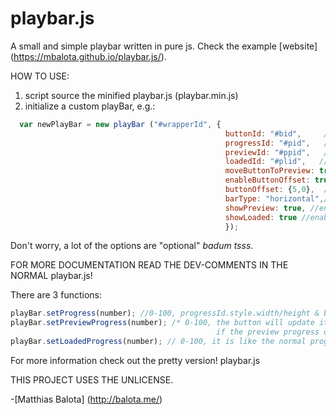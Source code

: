 # playbar.js
A small and simple playbar written in pure js. Check the example [website] (https://mbalota.github.io/playbar.js/).

HOW TO USE:

1. script source the minified playbar.js (playbar.min.js)
2. initialize a custom playBar, e.g.:
```js
  var newPlayBar = new playBar ("#wrapperId", {
                                                buttonId: "#bid",     //default: "#pb-Button"
                                                progressId: "#pid",   //default: "#pb-Progress"
                                                previewId: "#ppid",   //default: "#pb-Progress-Preview"
                                                loadedId: "#plid",   //default: "#pb-Progress-Loaded"
                                                moveButtonToPreview: true, //if 'true', button will move to preview progress
                                                enableButtonOffset: true, //to enable out of range button offset, incl. custom offset
                                                buttonOffset: {5,0},  //x,y IN PX
                                                barType: "horizontal",//can be "vertical"
                                                showPreview: true, //enables previewProgress
                                                showLoaded: true //enables loadedProgress
                                                });
```
Don't worry, a lot of the options are "optional" *badum tsss*.

FOR MORE DOCUMENTATION READ THE DEV-COMMENTS IN THE NORMAL playbar.js!

There are 3 functions:
```js
playBar.setProgress(number); //0-100, progressId.style.width/height & buttonId.style.left/bottom will be set to px
playBar.setPreviewProgress(number); /* 0-100, the button will update its position, if moveButtonToPreview is set to true ,
                                              if the preview progress option is enabled and if the preview progress isn't 0 */
playBar.setLoadedProgress(number); // 0-100, it is like the normal progress
```

For more information check out the pretty version! playbar.js

THIS PROJECT USES THE UNLICENSE.

-[Matthias Balota] (http://balota.me/)
